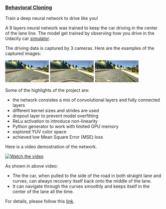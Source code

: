 ### **[Behavioral Cloning](https://github.com/bitsurgeon/CarND_BehavioralCloning)**  

Train a deep neural network to drive like you!

A 9 layers neural network was trained to keep the car driving in the center of the lane line. The model get trained by observing how you drive in the Udacity car [simulator](https://github.com/udacity/self-driving-car-sim).

The driving data is captured by 3 cameras. Here are the examples of the captured images:

<img src="https://raw.githubusercontent.com/bitsurgeon/CarND_BehavioralCloning/master/examples/left1.jpg" alt="left" width="140">
<img src="https://raw.githubusercontent.com/bitsurgeon/CarND_BehavioralCloning/master/examples/center1.jpg" alt="center" width="140">
<img src="https://raw.githubusercontent.com/bitsurgeon/CarND_BehavioralCloning/master/examples/right1.jpg" alt="right" width="140">

Some of the highlights of the project are:

* the network consistes a mix of convolutional layers and fully connected layers
* different kernel sizes and strides are used
* dropout layer to prevent model overfitting
* ReLu activation to introduce non-linearity
* Python generator to work with limited GPU memory
* explored YUV color space
* achieved low Mean Square Error (MSE) loss

Here is a video demostration of the network.

[![Watch the video](https://img.youtube.com/vi/jrNxl5diAsM/mqdefault.jpg)](https://youtu.be/jrNxl5diAsM)

As shown in above video:

- The the car, when pulled to the side of the road in both straight lane and curves, can always recovery itself back onto the middle of the lane.
- It can navigate through the curves smoothly and keeps itself in the center of the lane all the time.

For details, please follow this [link](https://github.com/bitsurgeon/CarND_BehavioralCloning).
